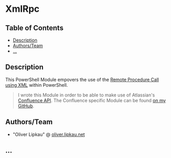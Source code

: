 # XmlRpc  

## Table of Contents  
* [Description](#desc)
* [Authors/Team](#dev-team)
* […](…)

## <a name="desc"></a>Description  
This PowerShell Module empovers the use of the [Remote Procedure Call using XML](https://en.wikipedia.org/wiki/XML-RPC) within PowerShell.  

>I wrote this Module in order to be able to make use of Atlassian's [Confluence API](https://developer.atlassian.com/confdev/confluence-rest-api/confluence-xml-rpc-and-soap-apis). The Confluence specific Module can be found [on my GitHub](https://github.com/lipkau/PsConfluence).

## <a name="dev-team"></a>Authors/Team  
* "Oliver Lipkau" @ [oliver.lipkau.net](http://oliver.lipkau.net)

## <a name="…"></a> …
